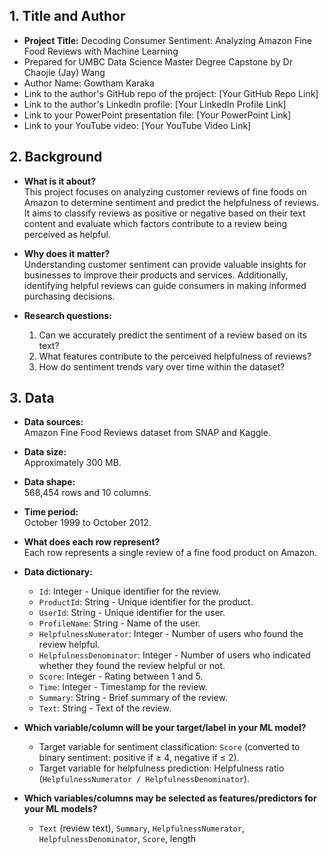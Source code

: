 ## 1. Title and Author

- **Project Title:** Decoding Consumer Sentiment: Analyzing Amazon Fine Food Reviews with Machine Learning
- Prepared for UMBC Data Science Master Degree Capstone by Dr Chaojie (Jay) Wang
- Author Name: Gowtham Karaka
- Link to the author's GitHub repo of the project: [Your GitHub Repo Link]
- Link to the author's LinkedIn profile: [Your LinkedIn Profile Link]
- Link to your PowerPoint presentation file: [Your PowerPoint Link]
- Link to your YouTube video: [Your YouTube Video Link]

## 2. Background

- **What is it about?**  
  This project focuses on analyzing customer reviews of fine foods on Amazon to determine sentiment and predict the helpfulness of reviews. It aims to classify reviews as positive or negative based on their text content and evaluate which factors contribute to a review being perceived as helpful.

- **Why does it matter?**  
  Understanding customer sentiment can provide valuable insights for businesses to improve their products and services. Additionally, identifying helpful reviews can guide consumers in making informed purchasing decisions.

- **Research questions:**  
  1. Can we accurately predict the sentiment of a review based on its text?
  2. What features contribute to the perceived helpfulness of reviews?
  3. How do sentiment trends vary over time within the dataset?

## 3. Data

- **Data sources:**  
  Amazon Fine Food Reviews dataset from SNAP and Kaggle.

- **Data size:**  
  Approximately 300 MB.

- **Data shape:**  
  568,454 rows and 10 columns.

- **Time period:**  
  October 1999 to October 2012. 

- **What does each row represent?**  
  Each row represents a single review of a fine food product on Amazon.

- **Data dictionary:**
  - `Id`: Integer - Unique identifier for the review.
  - `ProductId`: String - Unique identifier for the product.
  - `UserId`: String - Unique identifier for the user.
  - `ProfileName`: String - Name of the user.
  - `HelpfulnessNumerator`: Integer - Number of users who found the review helpful.
  - `HelpfulnessDenominator`: Integer - Number of users who indicated whether they found the review helpful or not.
  - `Score`: Integer - Rating between 1 and 5.
  - `Time`: Integer - Timestamp for the review.
  - `Summary`: String - Brief summary of the review.
  - `Text`: String - Text of the review.

- **Which variable/column will be your target/label in your ML model?**  
  - Target variable for sentiment classification: `Score` (converted to binary sentiment: positive if ≥ 4, negative if ≤ 2).
  - Target variable for helpfulness prediction: Helpfulness ratio (`HelpfulnessNumerator / HelpfulnessDenominator`).

- **Which variables/columns may be selected as features/predictors for your ML models?**  
  - `Text` (review text), `Summary`, `HelpfulnessNumerator`, `HelpfulnessDenominator`, `Score`, length
